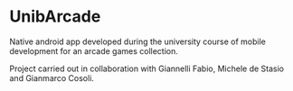 # UnibArcade
Native android app developed during the university course of mobile development for an arcade games collection.

Project carried out in collaboration with Giannelli Fabio, Michele de Stasio and Gianmarco Cosoli.
